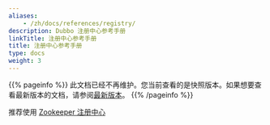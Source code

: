 ```yaml
---
aliases:
    - /zh/docs/references/registry/
description: Dubbo 注册中心参考手册
linkTitle: 注册中心参考手册
title: 注册中心参考手册
type: docs
weight: 3
---
```




{{% pageinfo %}} 此文档已经不再维护。您当前查看的是快照版本。如果想要查看最新版本的文档，请参阅[最新版本](/zh-cn/docs3-v2/java-sdk/reference-manual/registry/)。
{{% /pageinfo %}}

推荐使用 [Zookeeper 注册中心](zookeeper)